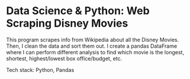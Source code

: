 # Data Science & Python: Web Scraping Disney Movies
This program scrapes info from Wikipedia about all the Disney Movies. Then, I clean the data and sort them out. I create a pandas DataFrame where I can perform different analysis to find which movie is the longest, shortest, highest/lowest box office/budget, etc.

Tech stack: Python, Pandas
